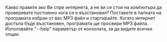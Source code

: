 Какво правите ако Ви спре интернета, а не ви се стои на компютъра да проверявате постоянно кога се е възстановил? 
Поставете в папката на програмата избран от вас MP3 файл и стартирайте. 
Когато интернет достъпа бъде възстановен, програмата ще просвири MP3 файла. 
Използвайте "--help" параметър от конзолата, за да видите всички опции.